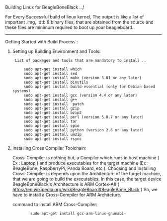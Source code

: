 Building Linux for BeagleBoneBlack ..,!


For Every Successful build of linux kernel, 
The  output  is  like  a  list  of  important  .img,  .dtb  &  binary  files, 
that  are  obtained  from  the  source  and  these  files  are  minimum  required  to  boot  up  your  beagleboard.
___________________________________________________________________________________________________

Getting Started with Build Process :
		
1. Setting up Building Environment and Tools:	


		List of packages and tools that are mandatory to install .. 
        		
			sudo apt-get install which
			sudo apt-get install sed
			sudo apt-get install make (version 3.81 or any later)
			sudo apt-get install binutils
			sudo apt-get install build-essential (only for Debian based systems)
			sudo apt-get install gcc (version 4.4 or any later)
			sudo apt-get install g++ 
			sudo apt-get install  patch
			sudo apt-get install gzip
			sudo apt-get install bzip2
			sudo apt-get install perl (version 5.8.7 or any later)
			sudo apt-get install tar
			sudo apt-get install cpio
			sudo apt-get install python (version 2.6 or any later)
			sudo apt-get install unzip
			sudo apt-get install rsync
      
     
2. Installing Cross Compiler Toolchain:

	Cross-Compiler is nothing but, a Compiler which runs in host machine ( Ex : Laptop ) 
	and produce executables for the target machine 
	(Ex : BeagleBone, RaspberryPi, Panda Board, etc.). 
	Choosing and Installing Cross-Compiler is depends upon the Architecture of the target machine,
	that we are going to build the executables.
	In this case, the target device BeagleBoneBlack's Architecture is ARM Cortex-A8 
  	( https://en.wikipedia.org/wiki/BeagleBoard#BeagleBone_Black )
  So, we have to install a Cross-Compiler for ARM Architeture.
		
	command to install ARM Cross-Compiler:
		
		       sudo apt-get install gcc-arm-linux-gnueabi-
		
		
